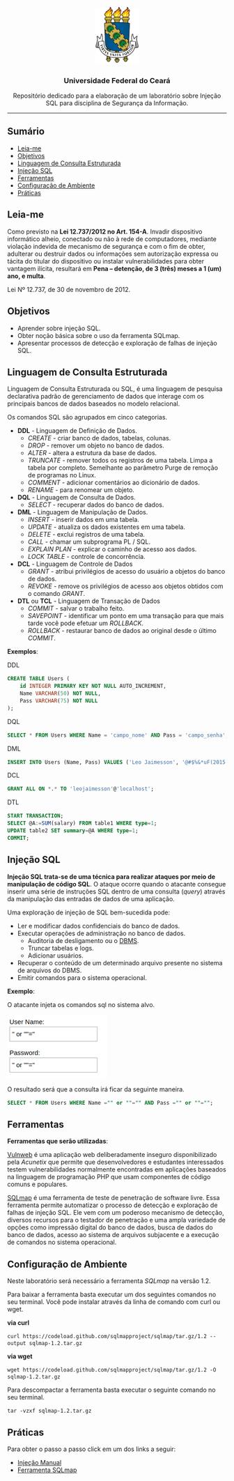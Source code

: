 <p align="center">
    <img src="img/brasao.png" alt="brasao da universidade federal do ceará." width="100px">
</p>

<h3 align="center">Universidade Federal do Ceará</h3>

<p align="center">Repositório dedicado para a elaboração de um laboratório sobre Injeção SQL para disciplina de Segurança da Informação.</p> 

---

## Sumário

- [Leia-me](#leia-me)
- [Objetivos](#objetivos)
- [Linguagem de Consulta Estruturada](#linguagem-de-consulta-estruturada)
- [Injeção SQL](#injeção-sql)
- [Ferramentas](#ferramentas)
- [Configuração de Ambiente](#configuração-de-ambiente)
- [Práticas](#práticas)

## Leia-me

Como previsto na **Lei 12.737/2012 no Art. 154-A**.  Invadir dispositivo informático alheio, conectado ou não à rede de computadores, mediante violação indevida de mecanismo de segurança e com o fim de obter, adulterar ou destruir dados ou informações sem autorização expressa ou tácita do titular do dispositivo ou instalar vulnerabilidades para obter vantagem ilícita, resultará em **Pena – detenção, de 3 (três) meses a 1 (um) ano, e multa**.

Lei Nº 12.737, de 30 de novembro de 2012.

## Objetivos
- Aprender sobre injeção SQL.
- Obter noção básica sobre o uso da ferramenta SQLmap.
- Apresentar processos de detecção e exploração de falhas de injeção SQL.

## Linguagem de Consulta Estruturada

Linguagem de Consulta Estruturada ou SQL, é uma linguagem de pesquisa declarativa padrão de gerenciamento de dados que interage com os principais bancos de dados baseados no modelo relacional.

Os comandos SQL são agrupados em cinco categorias. 

- **DDL** - Linguagem de Definição de Dados.
    - *CREATE* - criar banco de dados, tabelas, colunas.
    - *DROP* - remover um objeto no banco de dados.
    - *ALTER* - altera a estrutura da base de dados.
    - *TRUNCATE* - remover todos os registros de uma tabela. Limpa a tabela por completo. Semelhante ao parâmetro Purge de remoção de programas no Linux.
    - *COMMENT* - adicionar comentários ao dicionário de dados.
    - *RENAME* - para renomear um objeto.
- **DQL** - Linguagem de Consulta de Dados.
    - *SELECT* - recuperar dados do banco de dados.
- **DML** - Linguagem de Manipulação de Dados.
    - *INSERT* - inserir dados em uma tabela.
    - *UPDATE* - atualiza os dados existentes em uma tabela.
    - *DELETE* - exclui registros de uma tabela.
    - *CALL* - chamar um subprograma PL / SQL.
    - *EXPLAIN PLAN* - explicar o caminho de acesso aos dados.
    - *LOCK TABLE* - controle de concorrência.
- **DCL** - Linguagem de Controle de Dados
    - *GRANT* - atribui privilégios de acesso do usuário a objetos do banco de dados.
    - *REVOKE* - remove os privilégios de acesso aos objetos obtidos com o comando *GRANT*.
- **DTL** ou **TCL** - Linguagem de Transação de Dados
    - *COMMIT* - salvar o trabalho feito.
    - *SAVEPOINT* - identificar um ponto em uma transação para que mais tarde você pode efetuar um *ROLLBACK*.
    - *ROLLBACK* - restaurar banco de dados ao original desde o último *COMMIT*.


**Exemplos**:

DDL
```sql
CREATE TABLE Users (
    id INTEGER PRIMARY KEY NOT NULL AUTO_INCREMENT,
    Name VARCHAR(50) NOT NULL,
    Pass VARCHAR(75) NOT NULL
);
```

DQL
```sql
SELECT * FROM Users WHERE Name = 'campo_nome' AND Pass = 'campo_senha';
```

DML
```sql
INSERT INTO Users (Name, Pass) VALUES ('Leo Jaimesson', '@#$%&*uF(2015.1')
```

DCL
```sql
GRANT ALL ON *.* TO 'leojaimesson'@'localhost';
```

DTL
```sql
START TRANSACTION;
SELECT @A:=SUM(salary) FROM table1 WHERE type=1;
UPDATE table2 SET summary=@A WHERE type=1;
COMMIT;
```

## Injeção SQL

**Injeção SQL trata-se de uma técnica para realizar ataques por meio de manipulação de código SQL**. O ataque ocorre quando o atacante consegue inserir uma série de instruções SQL dentro de uma consulta (*query*) através da manipulação das entradas de dados de uma aplicação.

Uma exploração de injeção de SQL bem-sucedida pode:
- Ler e modificar dados confidenciais do banco de dados.
- Executar operações de administração no banco de dados.
    - Auditoria de desligamento ou o [DBMS](http://knoow.net/ciencinformtelec/informatica/database-management-systems-dbms/).
    - Truncar tabelas e logs.
    - Adicionar usuários.
- Recuperar o conteúdo de um determinado arquivo presente no sistema de arquivos do DBMS.
- Emitir comandos para o sistema operacional.

**Exemplo**:

O atacante injeta os comandos sql no sistema alvo.

![exemplo de injecao sql](img/exemplo_injecao_sql.png)

O resultado será que a consulta irá ficar da seguinte maneira.

```sql
SELECT * FROM Users WHERE Name ="" or ""="" AND Pass ="" or ""="";
```


## Ferramentas

**Ferramentas que serão utilizadas**:

[Vulnweb](http://testphp.vulnweb.com/) é uma aplicação web deliberadamente inseguro disponibilizado pela *Acunetix* que permite que desenvolvedores e estudantes interessados testem vulnerabilidades normalmente encontradas em aplicações baseados na linguagem de programação PHP que usam componentes de código comuns e populares. 

[SQLmap](http://sqlmap.org) é uma ferramenta de teste de penetração de software livre. Essa ferramenta permite automatizar o processo de detecção e exploração de falhas de injeção SQL. Ele vem com um poderoso mecanismo de detecção, diversos recursos para o testador de penetração e uma ampla variedade de opções como impressão digital do banco de dados, busca de dados do banco de dados, acesso ao sistema de arquivos subjacente e a execução de comandos no sistema operacional.


## Configuração de Ambiente

Neste laboratório será necessário a ferramenta *SQLmap* na versão 1.2.

Para baixar a ferramenta basta executar um dos seguintes comandos no seu terminal. Você pode instalar através da linha de comando com curl ou wget.

**via curl**
```console
curl https://codeload.github.com/sqlmapproject/sqlmap/tar.gz/1.2 --output sqlmap-1.2.tar.gz
```

**via wget**

```console
wget https://codeload.github.com/sqlmapproject/sqlmap/tar.gz/1.2 -O sqlmap-1.2.tar.gz
```

Para descompactar a ferramenta basta executar o seguinte comando no seu terminal.

```console
tar -vzxf sqlmap-1.2.tar.gz
```

## Práticas
Para obter o passo a passo click em um dos links a seguir:
- [Injeção Manual](#)
- [Ferramenta SQLmap](https://raw.githubusercontent.com/leojaimesson/tutorial-sql-injection/master/pdf/Tutorial%20SQL%20Injection%20Com%20SQLMAP.pdf)